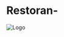 # Restoran-

![Logo](https://github.com/nehagupta1122/Restoran-/blob/main/bootstrap-restaurant-template.jpg)

